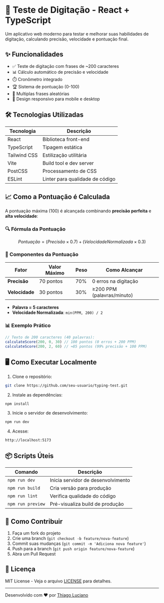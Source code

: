 # 📝 Teste de Digitação - React + TypeScript

Um aplicativo web moderno para testar e melhorar suas habilidades de digitação, calculando precisão, velocidade e pontuação final.

## ✨ Funcionalidades

- ✅ Teste de digitação com frases de ~200 caracteres
- 📊 Cálculo automático de precisão e velocidade
- ⏱️ Cronômetro integrado
- 🏆 Sistema de pontuação (0-100)
- 🔄 Multiplas frases aleatórias
- 📱 Design responsivo para mobile e desktop

## 🛠️ Tecnologias Utilizadas

| Tecnologia       | Descrição                           |
|------------------|-------------------------------------|
| React            | Biblioteca front-end                |
| TypeScript       | Tipagem estática                    |
| Tailwind CSS     | Estilização utilitária              |
| Vite             | Build tool e dev server             |
| PostCSS          | Processamento de CSS                |
| ESLint           | Linter para qualidade de código     |

## 📈 Como a Pontuação é Calculada

A pontuação máxima (100) é alcançada combinando **precisão perfeita** e **alta velocidade**:

### 🔍 Fórmula da Pontuação
```math
Pontuação = (Precisão × 0.7) + (VelocidadeNormalizada × 0.3)
```

### 🎯 Componentes da Pontuação

| Fator          | Valor Máximo | Peso | Como Alcançar               |
|----------------|--------------|------|-----------------------------|
| **Precisão**   | 70 pontos    | 70%  | 0 erros na digitação        |
| **Velocidade** | 30 pontos    | 30%  | ≥200 PPM (palavras/minuto)  |

- **Palavra = 5 caracteres**
- **Velocidade Normalizada**: `min(PPM, 200) / 2`

### 📊 Exemplo Prático
```typescript
// Texto de 200 caracteres (40 palavras):
calculateScore(200, 0, 30) // 100 pontos (0 erros + 200 PPM)
calculateScore(200, 2, 60) // ≈85 pontos (99% precisão + 100 PPM)
```

## 🖥️ Como Executar Localmente

1. Clone o repositório:
```bash
git clone https://github.com/seu-usuario/typing-test.git
```

2. Instale as dependências:
```bash
npm install
```

3. Inicie o servidor de desenvolvimento:
```bash
npm run dev
```

4. Acesse:
```
http://localhost:5173
```

## 📦 Scripts Úteis

| Comando          | Descrição                     |
|------------------|-------------------------------|
| `npm run dev`    | Inicia servidor de desenvolvimento |
| `npm run build`  | Cria versão para produção     |
| `npm run lint`   | Verifica qualidade do código  |
| `npm run preview`| Pré-visualiza build de produção |

## 🤝 Como Contribuir

1. Faça um fork do projeto
2. Crie uma branch (`git checkout -b feature/nova-feature`)
3. Commit suas mudanças (`git commit -m 'Adiciona nova feature'`)
4. Push para a branch (`git push origin feature/nova-feature`)
5. Abra um Pull Request

## 📄 Licença

MIT License - Veja o arquivo [LICENSE](https://opensource.org/license/mit) para detalhes.

---

Desenvolvido com ❤️ por [Thiago Luciano](https://github.com/tlsilva89)
